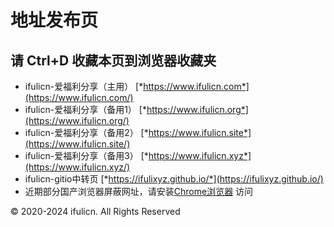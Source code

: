 # 地址发布页

## 请 Ctrl+D 收藏本页到浏览器收藏夹

+   ifulicn-爱福利分享（主用） [*https://www.ifulicn.com*](https://www.ifulicn.com/)
+   ifulicn-爱福利分享（备用1） [*https://www.ifulicn.org*](https://www.ifulicn.org/)
+   ifulicn-爱福利分享（备用2） [*https://www.ifulicn.site*](https://www.ifulicn.site/)
+   ifulicn-爱福利分享（备用3） [*https://www.ifulicn.xyz*](https://www.ifulicn.xyz/)
+   ifulicn-gitio中转页 [*https://ifulixyz.github.io/*](https://ifulixyz.github.io/)
+   近期部分国产浏览器屏蔽网址，请安装[Chrome浏览器](https://www.google.cn/chrome/) 访问

© 2020-2024 ifulicn. All Rights Reserved